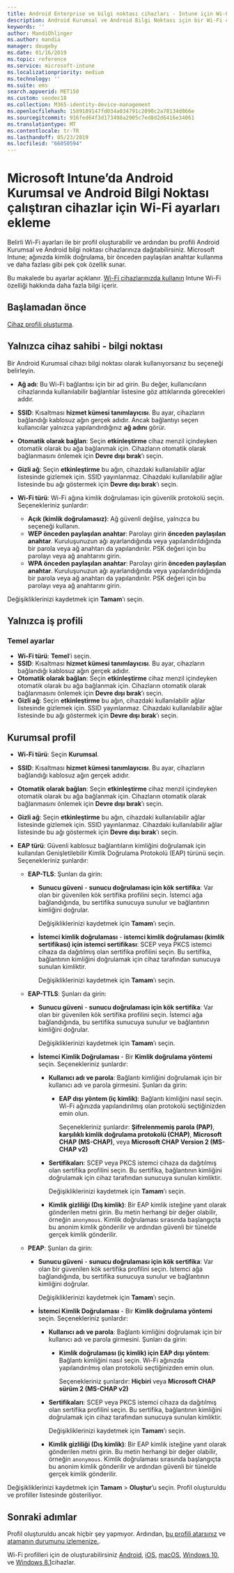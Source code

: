 ```yaml
---
title: Android Enterprise ve bilgi noktası cihazları - Intune için Wi-Fi ayarları | Microsoft Docs
description: Android Kurumsal ve Android Bilgi Noktası için bir Wi-Fi cihaz yapılandırma profili oluşturun veya ekleyin. Microsoft Intune’da sertifika ekleme, EAP türü seçme ve bir kimlik doğrulama yöntemi seçme gibi farklı ayarları inceleyin. Bilgi noktası cihazlarında ağınızın Önceden paylaşılan anahtarını da girin.
keywords: ''
author: MandiOhlinger
ms.author: mandia
manager: dougeby
ms.date: 01/16/2019
ms.topic: reference
ms.service: microsoft-intune
ms.localizationpriority: medium
ms.technology: ''
ms.suite: ems
search.appverid: MET150
ms.custom: seodec18
ms.collection: M365-identity-device-management
ms.openlocfilehash: 1589189147fd034a034791c2090c2a78134d866e
ms.sourcegitcommit: 916fed64f3d173498a2905c7ed8d2d6416e34061
ms.translationtype: MT
ms.contentlocale: tr-TR
ms.lasthandoff: 05/23/2019
ms.locfileid: "66050594"
---
```

# <a name="add-wi-fi-settings-for-devices-running-android-enterprise-and-android-kiosk-in-microsoft-intune"></a>Microsoft Intune’da Android Kurumsal ve Android Bilgi Noktası çalıştıran cihazlar için Wi-Fi ayarları ekleme

Belirli Wi-Fi ayarları ile bir profil oluşturabilir ve ardından bu profili Android Kurumsal ve Android bilgi noktası cihazlarınıza dağıtabilirsiniz. Microsoft Intune; ağınızda kimlik doğrulama, bir önceden paylaşılan anahtar kullanma ve daha fazlası gibi pek çok özellik sunar.

Bu makalede bu ayarlar açıklanır. [Wi-Fi cihazlarınızda kullanın](wi-fi-settings-configure.md) Intune Wi-Fi özelliği hakkında daha fazla bilgi içerir.

## <a name="before-you-begin"></a>Başlamadan önce

[Cihaz profili oluşturma](wi-fi-settings-configure.md#create-a-device-profile).

## <a name="device-owner-only---kiosk"></a>Yalnızca cihaz sahibi - bilgi noktası

Bir Android Kurumsal cihazı bilgi noktası olarak kullanıyorsanız bu seçeneği belirleyin.

- **Ağ adı**: Bu Wi-Fi bağlantısı için bir ad girin. Bu değer, kullanıcıların cihazlarında kullanılabilir bağlantılar listesine göz attıklarında görecekleri addır.
- **SSID**: Kısaltması **hizmet kümesi tanımlayıcısı**. Bu ayar, cihazların bağlandığı kablosuz ağın gerçek adıdır. Ancak bağlantıyı seçen kullanıcılar yalnızca yapılandırdığınız **ağ adını** görür.
- **Otomatik olarak bağlan**: Seçin **etkinleştirme** cihaz menzil içindeyken otomatik olarak bu ağa bağlanmak için. Cihazların otomatik olarak bağlanmasını önlemek için **Devre dışı bırak**’ı seçin.
- **Gizli ağ**: Seçin **etkinleştirme** bu ağın, cihazdaki kullanılabilir ağlar listesinde gizlemek için. SSID yayınlanmaz. Cihazdaki kullanılabilir ağlar listesinde bu ağı göstermek için **Devre dışı bırak**’ı seçin.
- **Wi-Fi türü**: Wi-Fi ağına kimlik doğrulaması için güvenlik protokolü seçin. Seçenekleriniz şunlardır:

  - **Açık (kimlik doğrulamasız)**: Ağ güvenli değilse, yalnızca bu seçeneği kullanın.
  - **WEP önceden paylaşılan anahtar**: Parolayı girin **önceden paylaşılan anahtar**. Kuruluşunuzun ağı ayarlandığında veya yapılandırıldığında bir parola veya ağ anahtarı da yapılandırılır. PSK değeri için bu parolayı veya ağ anahtarını girin.
  - **WPA önceden paylaşılan anahtar**: Parolayı girin **önceden paylaşılan anahtar**. Kuruluşunuzun ağı ayarlandığında veya yapılandırıldığında bir parola veya ağ anahtarı da yapılandırılır. PSK değeri için bu parolayı veya ağ anahtarını girin.

Değişikliklerinizi kaydetmek için **Tamam**’ı seçin.

## <a name="work-profile-only"></a>Yalnızca iş profili

### <a name="basic-settings"></a>Temel ayarlar

- **Wi-Fi türü**: **Temel**’i seçin.
- **SSID**: Kısaltması **hizmet kümesi tanımlayıcısı**. Bu ayar, cihazların bağlandığı kablosuz ağın gerçek adıdır.
- **Otomatik olarak bağlan**: Seçin **etkinleştirme** cihaz menzil içindeyken otomatik olarak bu ağa bağlanmak için. Cihazların otomatik olarak bağlanmasını önlemek için **Devre dışı bırak**’ı seçin.
- **Gizli ağ**: Seçin **etkinleştirme** bu ağın, cihazdaki kullanılabilir ağlar listesinde gizlemek için. SSID yayınlanmaz. Cihazdaki kullanılabilir ağlar listesinde bu ağı göstermek için **Devre dışı bırak**’ı seçin.

## <a name="enterprise-profile"></a>Kurumsal profil

- **Wi-Fi türü**: Seçin **Kurumsal**.
- **SSID**: Kısaltması **hizmet kümesi tanımlayıcısı**. Bu ayar, cihazların bağlandığı kablosuz ağın gerçek adıdır.
- **Otomatik olarak bağlan**: Seçin **etkinleştirme** cihaz menzil içindeyken otomatik olarak bu ağa bağlanmak için. Cihazların otomatik olarak bağlanmasını önlemek için **Devre dışı bırak**’ı seçin.
- **Gizli ağ**: Seçin **etkinleştirme** bu ağın, cihazdaki kullanılabilir ağlar listesinde gizlemek için. SSID yayınlanmaz. Cihazdaki kullanılabilir ağlar listesinde bu ağı göstermek için **Devre dışı bırak**’ı seçin.
- **EAP türü**: Güvenli kablosuz bağlantıların kimliğini doğrulamak için kullanılan Genişletilebilir Kimlik Doğrulama Protokolü (EAP) türünü seçin. Seçenekleriniz şunlardır: 

  - **EAP-TLS**: Şunları da girin:

    - **Sunucu güveni** - **sunucu doğrulaması için kök sertifika**: Var olan bir güvenilen kök sertifika profilini seçin. İstemci ağa bağlandığında, bu sertifika sunucuya sunulur ve bağlantının kimliğini doğrular.

      Değişikliklerinizi kaydetmek için **Tamam**’ı seçin.

    - **İstemci kimlik doğrulaması** - **istemci kimlik doğrulaması (kimlik sertifikası) için istemci sertifikası**: SCEP veya PKCS istemci cihaza da dağıtılmış olan sertifika profilini seçin. Bu sertifika, bağlantının kimliğini doğrulamak için cihaz tarafından sunucuya sunulan kimliktir.

      Değişikliklerinizi kaydetmek için **Tamam**’ı seçin.

  - **EAP-TTLS**: Şunları da girin:

    - **Sunucu güveni** - **sunucu doğrulaması için kök sertifika**: Var olan bir güvenilen kök sertifika profilini seçin. İstemci ağa bağlandığında, bu sertifika sunucuya sunulur ve bağlantının kimliğini doğrular.

      Değişikliklerinizi kaydetmek için **Tamam**’ı seçin.

    - **İstemci Kimlik Doğrulaması** - Bir **Kimlik doğrulama yöntemi** seçin. Seçenekleriniz şunlardır:

      - **Kullanıcı adı ve parola**: Bağlantı kimliğini doğrulamak için bir kullanıcı adı ve parola girmesini. Şunları da girin:
        - **EAP dışı yöntem (iç kimlik)**: Bağlantı kimliğini nasıl seçin. Wi-Fi ağınızda yapılandırılmış olan protokolü seçtiğinizden emin olun.

          Seçenekleriniz şunlardır: **Şifrelenmemiş parola (PAP)**, **karşılıklı kimlik doğrulama protokolü (CHAP)**, **Microsoft CHAP (MS-CHAP)**, veya **Microsoft CHAP Version 2 (MS-CHAP v2)**

      - **Sertifikaları**: SCEP veya PKCS istemci cihaza da dağıtılmış olan sertifika profilini seçin. Bu sertifika, bağlantının kimliğini doğrulamak için cihaz tarafından sunucuya sunulan kimliktir.

        Değişikliklerinizi kaydetmek için **Tamam**’ı seçin.

      - **Kimlik gizliliği (Dış kimlik)**: Bir EAP kimlik isteğine yanıt olarak gönderilen metni girin. Bu metin herhangi bir değer olabilir, örneğin `anonymous`. Kimlik doğrulaması sırasında başlangıçta bu anonim kimlik gönderilir ve ardından güvenli bir tünelde gerçek kimlik gönderilir.

  - **PEAP**: Şunları da girin:

    - **Sunucu güveni** - **sunucu doğrulaması için kök sertifika**: Var olan bir güvenilen kök sertifika profilini seçin. İstemci ağa bağlandığında, bu sertifika sunucuya sunulur ve bağlantının kimliğini doğrular.

      Değişikliklerinizi kaydetmek için **Tamam**’ı seçin.

    - **İstemci Kimlik Doğrulaması** - Bir **Kimlik doğrulama yöntemi** seçin. Seçenekleriniz şunlardır:

      - **Kullanıcı adı ve parola**: Bağlantı kimliğini doğrulamak için bir kullanıcı adı ve parola girmesini. Şunları da girin:
        - **Kimlik doğrulaması (iç kimlik) için EAP dışı yöntem**: Bağlantı kimliğini nasıl seçin. Wi-Fi ağınızda yapılandırılmış olan protokolü seçtiğinizden emin olun.

          Seçenekleriniz şunlardır: **Hiçbiri** veya **Microsoft CHAP sürüm 2 (MS-CHAP v2)**

      - **Sertifikaları**: SCEP veya PKCS istemci cihaza da dağıtılmış olan sertifika profilini seçin. Bu sertifika, bağlantının kimliğini doğrulamak için cihaz tarafından sunucuya sunulan kimliktir.

        Değişikliklerinizi kaydetmek için **Tamam**’ı seçin.

      - **Kimlik gizliliği (Dış kimlik)**: Bir EAP kimlik isteğine yanıt olarak gönderilen metni girin. Bu metin herhangi bir değer olabilir, örneğin `anonymous`. Kimlik doğrulaması sırasında başlangıçta bu anonim kimlik gönderilir ve ardından güvenli bir tünelde gerçek kimlik gönderilir.

Değişikliklerinizi kaydetmek için **Tamam** > **Oluştur**’u seçin. Profil oluşturuldu ve profiller listesinde gösteriliyor.

## <a name="next-steps"></a>Sonraki adımlar

Profil oluşturuldu ancak hiçbir şey yapmıyor. Ardından, [bu profili atarsınız](device-profile-assign.md) ve [atamanın durumunu izlemenize.](device-profile-monitor.md).

Wi-Fi profilleri için de oluşturabilirsiniz [Android](wi-fi-settings-android.md), [iOS](wi-fi-settings-ios.md), [macOS](wi-fi-settings-macos.md), [Windows 10](wi-fi-settings-windows.md), ve [Windows 8.1](wi-fi-settings-import-windows-8-1.md)cihazlar.
